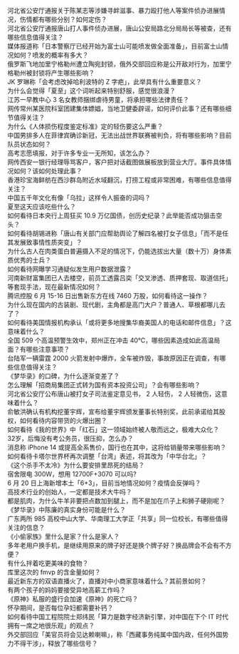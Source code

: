 河北省公安厅通报关于陈某志等涉嫌寻衅滋事、暴力殴打他人等案件侦办进展情况，伤情都有哪些分别？如何定伤？  
河北省公安厅通报唐山打人事件侦办进展，唐山公安局路北分局局长等被查，还有哪些信息值得关注？  
媒体报道称「日本警察厅已经开始为富士山可能喷发做全面准备」，目前富士山情况如何？喷发的概率有多大？  
俄罗斯飞地加里宁格勒州遭立陶宛封锁，俄外交部回应称是公开敌对行为，加里宁格勒州被封锁将产生哪些影响？  
JK 罗琳称「会考虑改掉哈利波特的 Z 字疤」，此举具有什么重要意义？  
为什么会觉得「夏至」这个词听起来特别舒服，感觉很浪漫？  
江苏一早教中心 3 名女教师捆绑虐待男童，将承担哪些法律责任？  
网传常州某医院科室团建集体嫖娼，当地卫健委辟谣，如何评价此事？还有哪些细节值得关注？  
为什么《人体损伤程度鉴定标准》定的轻伤要这么严重？  
中国男排多人在菲律宾确诊新冠，无法出战世界联赛被判负，将有哪些影响？目前队员状态如何？  
高考志愿填报，对于许多专业一无所知，该怎么办？  
网传西安一银行经理辱骂客户，客户把对话截图做展板放到营业大厅。事件具体情况如何？该如何处理此事？  
香港珍宝海鲜舫在西沙群岛附近水域翻沉，打捞工程或非常困难，有哪些信息值得关注？  
中国五千年文化有像「乌拉」这样令人振奋的词吗？  
夏至这天应该吃些什么？  
如何看待日本央行上周狂买 10.9 万亿国债，创历史纪录？此举能否成功狙击空头？  
如何看待胡锡进称「唐山有关部门应帮助舆论了解四名被打女子信息」「而不是任其发展致事情性质突变」？  
为什么古人在肉类蛋白普遍摄入不足的情况下，仍能选拔出大量（数十万）身体素质优秀的士兵？  
如何看待网曝学习通疑似发生用户数据泄露？  
河南新财富集团已人去楼空，前员工透露吕奕「交叉渗透、质押套现、取道信托」等套现手法，现在最新情况如何？  
腾讯控股 6 月 15-16 日出售新东方在线 7460 万股，如何看待这一操作？  
为什么现在国内的古装剧、现代剧，主角都是高门大户？普通人、草根都哪儿去了？  
如何看待美国情报机构承认「或将更多地搜集华裔美国人的电话和邮件信息」？这意味着什么？  
全国 509 个高温预警生效中，郑州正在冲击 40℃，哪些因素造成如此高温局面？有哪些注意事项？  
台陆军一辆雷霆 2000 火箭发射中爆炸，全车被炸毁，事故原因正在调查，有哪些信息值得关注？  
《梦华录》的口碑，为什么逐渐变差了？  
怎么理解「招商局集团正式转为国有资本投资公司」？会有哪些影响？  
河北省公安厅公布唐山被打女子司法鉴定意见书， 2 人轻伤， 2 人轻微伤，这意味着什么？  
俞敏洪确认有机构挖董宇辉，宣布给董宇辉颁发董事长特别奖，此前承诺给其股权，如何看待内容带货的火爆出圈？  
如何看待《我的世界》中「红石」这一领域始终被人敬而远之，极难大众化？  
32岁，后悔没有考公务员，很压抑，怎么办？  
消息称 iPhone 14 或提高全系售价，国行也在其中，这将给销量带来哪些影响？  
如何看待卡塔尔世界杯再次调整「台湾」表述，将其改为「中华台北」？  
《这个杀手不太冷》为什么要安排里昂死的结局？  
宿舍限电 300W，想用 12700F+3070 可以吗?  
6 月 20 日上海新增本土「6+3」，目前当地情况如何？疫情会反弹吗？  
高技术行业的创始人，一定都是技术大牛吗？  
都是肌肉，为什么牛羊非要把点数加到腿上，而不是加在爪子上和狮子硬刚呢？  
《梦华录》中陈廉的真实身份可能是什么？  
广东两所 985 高校中山大学、华南理工大学正「共享」同一位校长，有哪些值得关注的信息？  
《小偷家族》里什么是家？什么是家人？  
多年老用户换手机，是继续用原来的牌子好还是换个牌子好？换品牌会不会有不方便？  
有什么拌着吃更美味的食物？  
库里这次的 fmvp 的含金量如何？  
最近新东方的双语直播火了，直播对中小商家意味着什么？其前景如何？  
有两个孩子的妈妈要接受异地高薪工作吗？  
《原神》私服的盛行会加速《原神》的死亡吗？  
怀孕期间，是否每位孕妇都需要补钙？  
如何看待中国工程院院士郑纬民「算力是数字经济新引擎，对中国在下个 IT 时代拥有一席之地很乐观」的观点？  
外交部回应「美官员将会见达赖喇嘛」，称「西藏事务纯属中国内政，任何外国势力不得干涉」，释放了哪些信号？  

